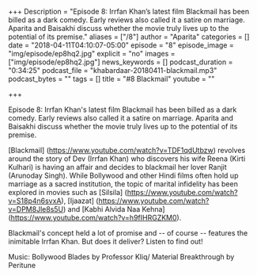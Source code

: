 +++
Description = "Episode 8: Irrfan Khan’s latest film Blackmail has been billed as a dark comedy. Early reviews also called it a satire on marriage. Aparita and Baisakhi discuss whether the movie truly lives up to the potential of its premise."
aliases = ["/8"]
author = "Aparita"
categories = []
date = "2018-04-11T04:10:07-05:00"
episode = "8"
episode_image = "img/episode/ep8hq2.jpg"
explicit = "no"
images = ["img/episode/ep8hq2.jpg"]
news_keywords = []
podcast_duration = "0:34:25"
podcast_file = "khabardaar-20180411-blackmail.mp3"
podcast_bytes = ""
tags = []
title = "#8 Blackmail"
youtube = ""

+++

Episode 8: Irrfan Khan's latest film Blackmail has been billed as a dark comedy. Early reviews also called it a satire on marriage. Aparita and Baisakhi discuss whether the movie truly lives up to the potential of its premise.

[Blackmail] (https://www.youtube.com/watch?v=TDF1qdUtbzw) revolves around the story of Dev (Irrfan Khan) who discovers his wife Reena (Kirti Kulhari) is having an affair and decides to blackmail her lover Ranjit (Arunoday Singh). While Bollywood and other Hindi films often hold up marriage as a sacred institution, the topic of marital infidelity has been explored in movies such as [Silsila] (https://www.youtube.com/watch?v=S18p4n6svxA), [Ijaazat] (https://www.youtube.com/watch?v=DPM8Jle8s5U) and [Kabhi Alvida Naa Kehna] (https://www.youtube.com/watch?v=h9fIHRGZKM0). 

Blackmail's concept held a lot of promise and -- of course -- features the inimitable Irrfan Khan. But does it deliver? Listen to find out!   

Music: Bollywood Blades by Professor Kliq/ Material Breakthrough by Peritune
